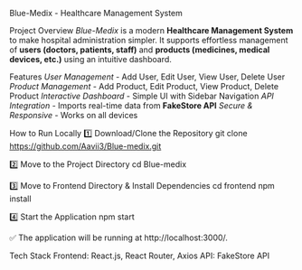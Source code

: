 Blue-Medix - Healthcare Management System

Project Overview
*Blue-Medix* is a modern **Healthcare Management System** to make hospital administration simpler. It supports effortless management of **users (doctors, patients, staff)** and **products (medicines, medical devices, etc.)** using an intuitive dashboard.

Features
*User Management* - Add User, Edit User, View User, Delete User
*Product Management* - Add Product, Edit Product, View Product, Delete Product
*Interactive Dashboard* - Simple UI with Sidebar Navigation
*API Integration* - Imports real-time data from **FakeStore API**
*Secure & Responsive* - Works on all devices

How to Run Locally
1️⃣ Download/Clone the Repository
git clone https://github.com/Aavii3/Blue-medix.git

2️⃣ Move to the Project Directory
cd Blue-medix

3️⃣ Move to Frontend Directory & Install Dependencies
cd frontend
npm install

4️⃣ Start the Application
npm start

✅ The application will be running at http://localhost:3000/.

Tech Stack
Frontend: React.js, React Router, Axios
API: FakeStore API
